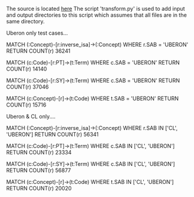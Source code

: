 The source is located [here](https://pitt-my.sharepoint.com/personal/jos220_pitt_edu/_layouts/15/onedrive.aspx?id=%2Fpersonal%2Fjos220%5Fpitt%5Fedu%2FDocuments%2FOWLNETS%2DUMLS%2DGRAPH)
The script 'transform.py' is used to add input and output directories to this script which assumes that all files are in the same directory.

Uberon only test cases...

MATCH (:Concept)-[r:inverse_isa]->(:Concept) WHERE r.SAB = 'UBERON' RETURN COUNT(r)
36241

MATCH (c:Code)-[r:PT]->(t:Term) WHERE c.SAB = 'UBERON' RETURN COUNT(r)
14140

MATCH (c:Code)-[r:SY]->(t:Term) WHERE c.SAB = 'UBERON' RETURN COUNT(r)
37046

MATCH (c:Concept)-[r]->(t:Code) WHERE t.SAB = 'UBERON' RETURN COUNT(r)
15716

Uberon & CL only....

MATCH (:Concept)-[r:inverse_isa]->(:Concept) WHERE r.SAB IN ['CL', 'UBERON'] RETURN COUNT(r)
56341

MATCH (c:Code)-[r:PT]->(t:Term) WHERE c.SAB IN ['CL', 'UBERON'] RETURN COUNT(r)
23334

MATCH (c:Code)-[r:SY]->(t:Term) WHERE c.SAB IN ['CL', 'UBERON'] RETURN COUNT(r)
56877

MATCH (c:Concept)-[r]->(t:Code) WHERE t.SAB IN ['CL', 'UBERON'] RETURN COUNT(r)
20020
